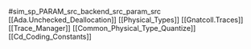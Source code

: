 #sim_sp_PARAM_src_backend_src_param_src
[[Ada.Unchecked_Deallocation]]
[[Physical_Types]]
[[Gnatcoll.Traces]]
[[Trace_Manager]]
[[Common_Physical_Type_Quantize]]
[[Cd_Coding_Constants]]
